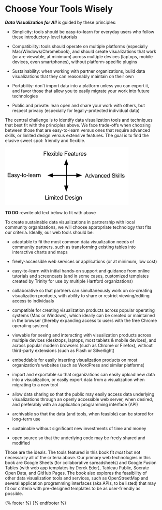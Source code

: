 # Choose Your Tools Wisely

***Data Visualization for All*** is guided by these principles:

- Simplicity: tools should be easy-to-learn for everyday users who follow these introductory-level tutorials

- Compatibility: tools should operate on multiple platforms (especially Mac/Windows/Chromebook), and should create visualizations that work (or are viewable, at minimum) across multiple devices (laptops, mobile devices, even smartphones), without platform-specific plugins

- Sustainability: when working with partner organizations, build data visualizations that they can reasonably maintain on their own

- Portability: don't import data into a platform unless you can export it, and favor those that allow you to easily migrate your work into future technologies

- Public and private: lean open and share your work with others, but respect privacy (especially for legally-protected individual data)

The central challenge is to identify data visualization tools and techniques that best fit with the principles above. We face trade-offs when choosing between those that are easy-to-learn versus ones that require advanced skills, or limited design versus extensive features. The goal is to find the elusive sweet spot: friendly and flexible.

![](ToolTradeoffs.png)



**TO DO** rewrite old text below to fit with above

To create sustainable data visualizations in partnership with local community organizations, we will choose appropriate technology that fits our criteria. Ideally, our web tools should be:

- adaptable to fit the most common data visualization needs of community partners, such as transforming existing tables into interactive charts and maps

- freely-accessible web services or applications (or at minimum, low cost)

- easy-to-learn with initial hands-on support and guidance from online tutorials and screencasts (and in some cases, customized templates created by Trinity for use by multiple Hartford organizations)

- collaborative so that partners can simultaneously work on co-creating visualization products, with ability to share or restrict viewing/editing access to individuals

- compatible for creating visualization products across popular operating systems (Mac or Windows), which ideally can be created or maintained in the browser (thereby expanding access to users with the free Chrome operating system)

- viewable for seeing and interacting with visualization products across multiple devices (desktops, laptops, most tablets & mobile devices), and across popular modern browsers (such as Chrome or Firefox), without third-party extensions (such as Flash or Silverlight)

- embeddable for easily inserting visualization products on most organization’s websites (such as WordPress and similar platforms)

- import and exportable so that organizations can easily upload new data into a visualization, or easily export data from a visualization when migrating to a new tool

- allow data sharing so that the public may easily access data underlying visualizations through an openly accessible web server, when desired, and preferably with an application programming interface (API)

- archivable so that the data (and tools, when feasible) can be stored for long-term use

- sustainable without significant new investments of time and money

- open source so that the underlying code may be freely shared and modified

Those are the ideals. The tools featured in this book fit *most* but not necessarily all of the criteria above. Our primary web technologies in this book are Google Sheets (for collaborative spreadsheets) and Google Fusion Tables (with web app templates by Derek Eder), Tableau Public, Socrate Open Data, and GitHub Pages. The book also explores the feasibility of other data visualization tools and services, such as OpenStreetMap and several application programming interfaces (aka APIs, to be listed) that may fit our criteria with pre-designed templates to be as user-friendly as possible.

{% footer %}
{% endfooter %}
